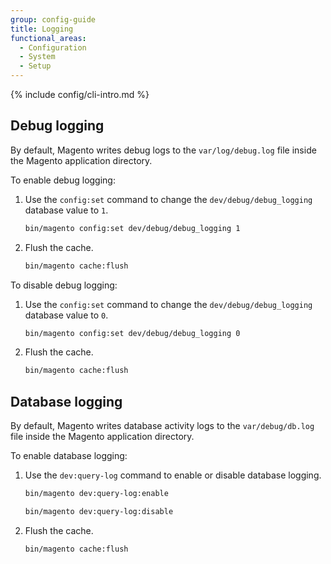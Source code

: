 ```yaml
---
group: config-guide
title: Logging
functional_areas:
  - Configuration
  - System
  - Setup
---
```


{% include config/cli-intro.md %}

## Debug logging

By default, Magento writes debug logs to the `var/log/debug.log` file inside the Magento application directory.

To enable debug logging:

1. Use the `config:set` command to change the `dev/debug/debug_logging` database value to `1`.

    ```bash
    bin/magento config:set dev/debug/debug_logging 1
    ```

1. Flush the cache.

    ```bash
    bin/magento cache:flush
    ```

To disable debug logging:

1. Use the `config:set` command to change the `dev/debug/debug_logging` database value to `0`.

    ```bash
    bin/magento config:set dev/debug/debug_logging 0
    ```

1. Flush the cache.

    ```bash
    bin/magento cache:flush
    ```

## Database logging

By default, Magento writes database activity logs to the `var/debug/db.log` file inside the Magento application directory.

To enable database logging:

1. Use the `dev:query-log` command to enable or disable database logging.

    ```bash
    bin/magento dev:query-log:enable
    ```
    ```bash
    bin/magento dev:query-log:disable
    ```

1. Flush the cache.

    ```bash
    bin/magento cache:flush
    ```
